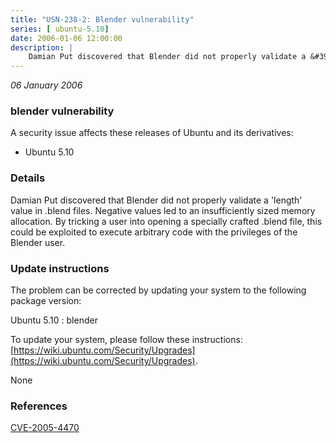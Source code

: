 ```yaml
---
title: "USN-238-2: Blender vulnerability"
series: [ ubuntu-5.10]
date: 2006-01-06 12:00:00
description: |
    Damian Put discovered that Blender did not properly validate a &#39;length&#39; value in .blend files. Negative values led to an insufficiently sized memory allocation. By tricking a user into opening a specially crafted .blend file, this could be exploited to execute arbitrary code with the privileges of the Blender user.
--- 
```

 
 

*06 January 2006*

### blender vulnerability

A security issue affects these releases of Ubuntu and its derivatives:

* Ubuntu 5.10

### Details

Damian Put discovered that Blender did not properly validate a &#39;length&#39; value in .blend files. Negative values led to an insufficiently sized memory allocation. By tricking a user into opening a specially crafted .blend file, this could be exploited to execute arbitrary code with the privileges of the Blender user.

### Update instructions

The problem can be corrected by updating your system to the following package version:

Ubuntu 5.10
 : blender 

To update your system, please follow these instructions: [https://wiki.ubuntu.com/Security/Upgrades](https://wiki.ubuntu.com/Security/Upgrades).

None

### References

 
 [CVE-2005-4470](http://people.ubuntu.com/~ubuntu-security/cve/CVE-2005-4470)
 

